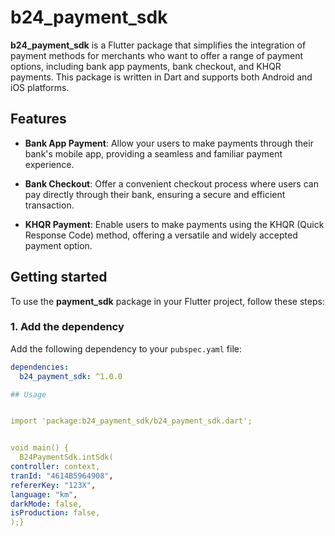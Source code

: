 
# b24_payment_sdk

**b24_payment_sdk** is a Flutter package that simplifies the integration of payment methods for merchants who want to offer a range of payment options, including bank app payments, bank checkout, and KHQR payments. This package is written in Dart and supports both Android and iOS platforms.


## Features

- **Bank App Payment**: Allow your users to make payments through their bank's mobile app, providing a seamless and familiar payment experience.

- **Bank Checkout**: Offer a convenient checkout process where users can pay directly through their bank, ensuring a secure and efficient transaction.

- **KHQR Payment**: Enable users to make payments using the KHQR (Quick Response Code) method, offering a versatile and widely accepted payment option.

## Getting started

To use the **payment_sdk** package in your Flutter project, follow these steps:


### 1. Add the dependency
Add the following dependency to your `pubspec.yaml` file:
```yaml
dependencies:
  b24_payment_sdk: ^1.0.0

## Usage


import 'package:b24_payment_sdk/b24_payment_sdk.dart';


void main() { 
  B24PaymentSdk.intSdk(
controller: context,
tranId: "4614B5964908",
refererKey: "123X",
language: "km",
darkMode: false,
isProduction: false,
);}
  




